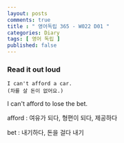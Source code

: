 ```yaml
---
layout: posts
comments: true
title : " 영어독립 365 - W022 D01 "
categories: Diary
tags: [ 영어 독립 ]
published: false
---
```


### Read it out loud

```
I can't afford a car.
(차를 살 돈이 없어요.)
```

I can't afford to lose the bet.

afford
 : 여유가 되다, 형편이 되다, 제공하다

bet
 : 내기하다, 돈을 걸다
   내기
